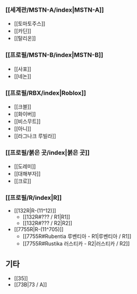 ### [[세계관/MSTN-A/index|MSTN-A]]
- [[토마토주스]]
- [[카딘]]
- [[탈리온]]
### [[프로필/MSTN-B/index|MSTN-B]]
- [[사포]]
- [[네논]]
### [[프로필/RBX/index|Roblox]]
- [[크블]]
- [[화이버]]
- [[비스무트]]
- [[아니]]
- [[라그나크 루빌라]]
### [[프로필/붉은 곳/index|붉은 곳]]
- [[도레미]]
- [[대해부자]]
- [[크로]]
### [[프로필/R/index|R]]
- [[132R|R-(11^12)]]
	- [[132R#??? / R1|R1]]
	- [[132R#??? / R2|R2]]
- [[7755R|R-(11^705)]]
	- [[7755R#Rubentia 루벤티아 - R1|루벤티아 / R1]]
	- [[7755R#Rustika 러스티카 - R2|러스티카 / R2]]

## 기타
- [[35]]
- [[73B|73 / A]]